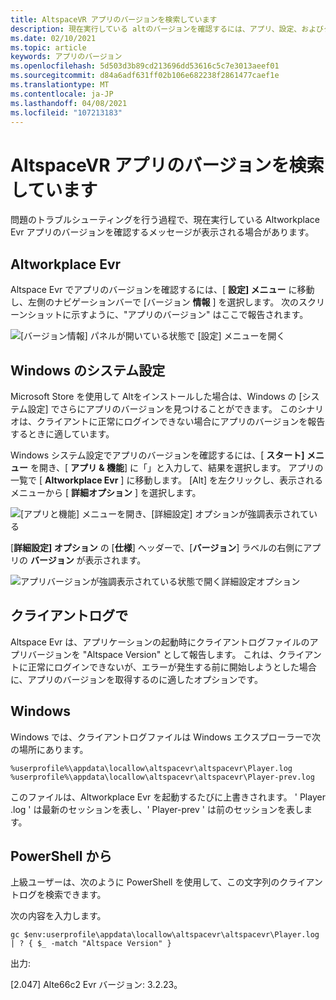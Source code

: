 ```yaml
---
title: AltspaceVR アプリのバージョンを検索しています
description: 現在実行している altのバージョンを確認するには、アプリ、設定、およびクライアントの各ログを使用する方法について説明します。
ms.date: 02/10/2021
ms.topic: article
keywords: アプリのバージョン
ms.openlocfilehash: 5d503d3b89cd213696dd53616c5c7e3013aeef01
ms.sourcegitcommit: d84a6adf631ff02b106e682238f2861477caef1e
ms.translationtype: MT
ms.contentlocale: ja-JP
ms.lasthandoff: 04/08/2021
ms.locfileid: "107213183"
---
```

# <a name="finding-the-altspacevr-app-version"></a>AltspaceVR アプリのバージョンを検索しています

問題のトラブルシューティングを行う過程で、現在実行している Altworkplace Evr アプリのバージョンを確認するメッセージが表示される場合があります。

## <a name="in-altspacevr"></a>Altworkplace Evr

Altspace Evr でアプリのバージョンを確認するには、[ **設定] メニュー** に移動し、左側のナビゲーションバーで [バージョン **情報** ] を選択します。 次のスクリーンショットに示すように、"アプリのバージョン" はここで報告されます。

![[バージョン情報] パネルが開いている状態で [設定] メニューを開く](images/app-version-img-01.png)

## <a name="in-windows-system-settings"></a>Windows のシステム設定

Microsoft Store を使用して Altをインストールした場合は、Windows の [システム設定] でさらにアプリのバージョンを見つけることができます。  このシナリオは、クライアントに正常にログインできない場合にアプリのバージョンを報告するときに適しています。

Windows システム設定でアプリのバージョンを確認するには、[ **スタート] メニュー** を開き、[ **アプリ & 機能**] に「」と入力して、結果を選択します。 アプリの一覧で [ **Altworkplace Evr** ] に移動します。 [Alt] を左クリックし、表示されるメニューから [ **詳細オプション** ] を選択します。

![[アプリと機能] メニューを開き、[詳細設定] オプションが強調表示されている](images/app-version-img-02.png)

[**詳細設定] オプション** の [**仕様**] ヘッダーで、[**バージョン**] ラベルの右側にアプリの **バージョン** が表示されます。

![アプリバージョンが強調表示されている状態で開く詳細設定オプション](images/app-version-img-03.png)

## <a name="in-client-logs"></a>クライアントログで

Altspace Evr は、アプリケーションの起動時にクライアントログファイルのアプリバージョンを "Altspace Version" として報告します。 これは、クライアントに正常にログインできないが、エラーが発生する前に開始しようとした場合に、アプリのバージョンを取得するのに適したオプションです。

## <a name="windows"></a>Windows

Windows では、クライアントログファイルは Windows エクスプローラーで次の場所にあります。

```
%userprofile%\appdata\locallow\altspacevr\altspacevr\Player.log
%userprofile%\appdata\locallow\altspacevr\altspacevr\Player-prev.log
```

このファイルは、Altworkplace Evr を起動するたびに上書きされます。 ' Player .log ' は最新のセッションを表し、' Player-prev ' は前のセッションを表します。

## <a name="via-powershell"></a>PowerShell から

上級ユーザーは、次のように PowerShell を使用して、この文字列のクライアントログを検索できます。

次の内容を入力します。

```
gc $env:userprofile\appdata\locallow\altspacevr\altspacevr\Player.log | ? { $_ -match "Altspace Version" }
```

出力:

[2.047] Alte66c2 Evr バージョン: 3.2.23。